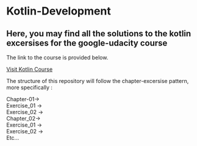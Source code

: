 # Kotlin-Development

<h2>Here, you may find all the solutions to the kotlin excersises for the google-udacity course</h2>

<p>The link to the course is provided below.</p>
<a href="https://classroom.udacity.com/courses/ud9012">Visit Kotlin Course</a>

<p>The structure of this repository will follow the chapter-excersise pattern, more specifically :<p>
<p>Chapter-01-></br>
             Exercise_01 -></br>
             Exercise_02 -></br>
   Chapter_02-></br>
             Exercise_01 -></br>
             Exercise_02 -></br>
  Etc...</p>

